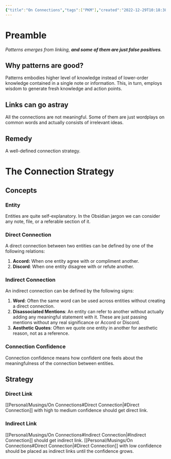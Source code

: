 ```yaml
---
{"title":"On Connections","tags":["PKM"],"created":"2022-12-29T10:18:38+06:00","updated":"2023-01-03T18:38:57+06:00","location":"Banani, Dhaka","dg-publish":true,"permalink":"/personal/musings/on-connections/","dgPassFrontmatter":true}
---
```


# Preamble
*Patterns emerges from linking, **and some of them are just false positives**.*

## Why patterns are good?
Patterns embodies higher level of knowledge instead of lower-order knowledge contained in a single note or information. This, in turn, employs wisdom to generate fresh knowledge and action points.

## Links can go astray
All the connections are not meaningful. Some of them are just wordplays on common words and actually consists of irrelevant ideas.

## Remedy
A well-defined connection strategy.

# The Connection Strategy

## Concepts

### Entity
Entities are quite self-explanatory. In the Obsidian jargon we can consider any note, file, or a referable section of it.

### Direct Connection
A direct connection between two entities can be defined by one of the following relations:
1. **Accord:** When one entity agree with or compliment another.
2. **Discord**: When one entity disagree with or refute another.

### Indirect Connection
An indirect connection can be defined by the following signs:
1. **Word**: Often the same word can be used across entities without creating a direct connection.
2. **Disassociated Mentions**: An entity can refer to another without actually adding any meaningful statement with it. These are just passing mentions without any real significance or Accord or Discord.
3. **Aesthetic Quotes**: Often we quote one entity in another for aesthetic reason, not as a reference.

### Connection Confidence
Connection confidence means how confident one feels about the meaningfulness of the connection between entities.

## Strategy

### Direct Link
[[Personal/Musings/On Connections#Direct Connection\|#Direct Connection]] with high to medium confidence should get direct link.

### Indirect Link
[[Personal/Musings/On Connections#Indirect Connection\|#Indirect Connection]] should get indirect link.
[[Personal/Musings/On Connections#Direct Connection\|#Direct Connection]] with low confidence should be placed as indirect links until the confidence grows.